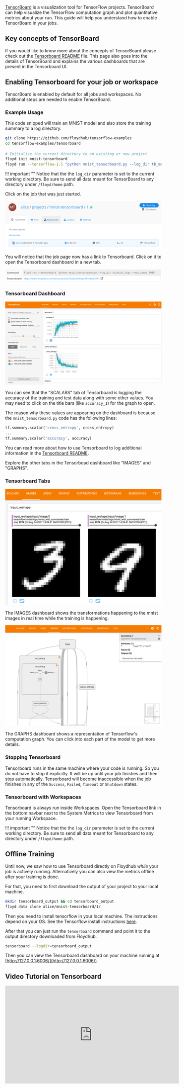 [TensorBoard](https://www.tensorflow.org/get_started/summaries_and_tensorboard)
is a visualization tool for TensorFlow projects. TensorBoard can help
visualize the TensorFlow computation graph and plot quantitative metrics about your run. This
guide will help you understand how to enable TensorBoard in your jobs.

## Key concepts of TensorBoard

If you would like to know more about the concepts of TensorBoard please check out
the [Tensorboard README](https://github.com/tensorflow/tensorflow/blob/r1.2/tensorflow/tensorboard/README.md#key-concepts)
file. This page also goes into the details of TensorBoard and explains the various
dashboards that are present in the Tensorboard UI.

## Enabling Tensorboard for your job or workspace

TensorBoard is enabled by default for all jobs and workspaces. No additional steps are needed to enable TensorBoard.

### Example Usage

This code snipped will train an MNIST model and also store the training summary
to a log directory.

```bash
git clone https://github.com/floydhub/tensorflow-examples
cd tensorflow-examples/tensorboard

# Initialize the current directory to an existing or new project
floyd init mnist-tensorboard
floyd run --tensorflow-1.5 "python mnist_tensorboard.py --log_dir tb_mnist_logs --max_steps 5000"
```

!!! important ""
    Notice that the the `log_dir` parameter is set to the current working directory.
    Be sure to send all data meant for TensorBoard to any directory under `/floyd/home` path.

Click on the job that was just started.

![Project Dashboard](../../img/tensorboard/tb_dashboard.png)

You will notice that the job page now has a link
to Tensorboard. Click on it to open the Tensorboard dashboard in a new tab.

![Tensorboard Dashboard](../../img/tensorboard/tb_command.png)

### Tensorboard Dashboard

![Tensorboard Dashboard](../../img/tensorboard_main.png)

You can see that the "SCALARS" tab of Tensorboard is logging the accuracy of the
training and test data along with some other values. You may need to click on the title
bars (like `accuracy_1`) for the graph to open.

The reason why these values are appearing on the dashboard is because the
`mnist_tensorboard.py` code has the following lines:

```python
tf.summary.scalar('cross_entropy', cross_entropy)
...
tf.summary.scalar('accuracy', accuracy)
```

You can read more about how to use Tensorboard to log additional information in
the [Tensorboard README](https://github.com/tensorflow/tensorflow/blob/r1.2/tensorflow/tensorboard/README.md#key-concepts).

Explore the other tabs in the Tensorboad dashboard like "IMAGES" and "GRAPHS".

### Tensorboard Tabs

![Tensorboard Images](../../img/tensorboard_image.png)

The IMAGES dashboard shows the transformations happening to the mnist images
in real time while the training is happening.

![Tensorboard Graphs](../../img/tensorboard_graph.png)

The GRAPHS dashboard shows a representation of Tensorflow's computation graph.
You can click into each part of the model to get more details.


### Stopping Tensorboard

Tensorboard runs in the same machine where your code is running. So you do not have
to stop it explicitly. It will be up until your job finishes and then stop automatically.
Tensorboard will become inaccessible when the job finishes in any of the `Success`, `Failed`,
`Timeout` or `Shutdown` states.

### Tensorboard with Workspaces

Tensorboard is always run inside Workspaces. Open the Tensorboard link in the bottom navbar next to the System Metrics to view Tensorboard from your running Workspace.

!!! important ""
    Notice that the the `log_dir` parameter is set to the current working directory.
    Be sure to send all data meant for Tensorboard to any directory under `/floyd/home` path.

## Offline Training

Until now, we saw how to use Tensorboard directly on Floydhub _while_ your job is actively running.
Alternatively you can also view the metrics offline after your
training is done.

For that, you need to first download the output of your project to your local
machine.

```bash
mkdir tensorboard_output && cd tensorboard_output
floyd data clone alice/mnist-tensorboard/1/
```

Then you need to install tensorflow in your local machine. The instructions depend
on your OS. See the Tensorflow install instructions [here](https://www.tensorflow.org/install/).

After that you can just run the `tensorboard` command and point it to the output
directory downloaded from Floydhub.

```bash
tensorboard --logdir=tensorboard_output
```

Then you can view the Tensorboard dashboard on your machine running at
[http://127.0.0.1:6006/](http://127.0.0.1:6006/)


## Video Tutorial on Tensorboard

<iframe width="560" height="315" src="https://www.youtube.com/embed/HZADAKZOf6U?rel=0" frameborder="0" gesture="media" allow="encrypted-media" allowfullscreen></iframe>



